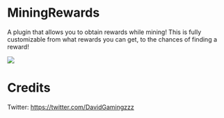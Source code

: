 # MiningRewards
A plugin that allows you to obtain rewards while mining! This is fully customizable from what rewards you can get, to the chances of finding a reward!

[![](https://poggit.pmmp.io/shield.state/MiningRewards)](https://poggit.pmmp.io/p/MiningRewards)

# Credits
Twitter: https://twitter.com/DavidGamingzzz
